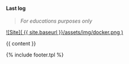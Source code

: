 #### Last log
>
> _For educations purposes only_
>

 [![Site]( {{ site.baseurl }}/assets/img/docker.png )](https://wryyyyyyyy.github.com/docker)

 {{ content }}

 {% include footer.tpl %}
